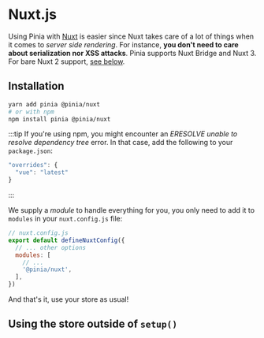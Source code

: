 # Nuxt.js

Using Pinia with [Nuxt](https://nuxt.com/) is easier since Nuxt takes care of a lot of things when it comes to _server side rendering_. For instance, **you don't need to care about serialization nor XSS attacks**. Pinia supports Nuxt Bridge and Nuxt 3. For bare Nuxt 2 support, [see below](#Nuxt-2-without-bridge).

## Installation

```bash
yarn add pinia @pinia/nuxt
# or with npm
npm install pinia @pinia/nuxt
```

:::tip
If you're using npm, you might encounter an _ERESOLVE unable to resolve dependency tree_ error. In that case, add the following to your `package.json`:

```js
"overrides": {
  "vue": "latest"
}
```

:::

We supply a _module_ to handle everything for you, you only need to add it to `modules` in your `nuxt.config.js` file:

```js
// nuxt.config.js
export default defineNuxtConfig({
  // ... other options
  modules: [
    // ...
    '@pinia/nuxt',
  ],
})
```

And that's it, use your store as usual!

## Using the store outside of `setup()`

If you want to use a store outside of `setup()`, remember to pass the `pinia` object to `useStore()`. We added it to [the context](https://nuxtjs.org/docs/2.x/internals-glossary/context) so you have access to it in `asyncData()` and `fetch()`:

```js
import { useStore } from '~/stores/myStore'

export default {
  asyncData({ $pinia }) {
    const store = useStore($pinia)
  },
}
```

As with `onServerPrefetch()`, you don't need to do anything special if you want to call a store action within `asyncData()`:

```vue
<script setup>
const store = useStore()
const { data } = await useAsyncData('user', () => store.fetchUser())
</script>
```

## Auto imports

By default `@pinia/nuxt` exposes a few auto imports:

- `usePinia()`, which is similar to `getActivePinia()` but works better with Nuxt. You can add auto imports to make your life easier:
- `defineStore()` to define stores
- `storeToRefs()` when you need to extract individual refs from a store
- `acceptHMRUpdate()` for [hot module replacement](../cookbook/hot-module-replacement.md)

It also automatically imports **all stores** defined within your `stores` folder. It doesn't lookup for nested stores though. You can customize this behavior by setting the `storesDirs` option:

```ts
// nuxt.config.ts
export default defineNuxtConfig({
  // ... other options
  modules: ['@pinia/nuxt'],
  pinia: {
    storesDirs: ['./stores/**', './custom-folder/stores/**'],
  },
})
```

Note the folders are relative to the root of your project. If you change the `srcDir` option, you need to adapt the paths accordingly.

## Nuxt 2 without bridge

Pinia supports Nuxt 2 until `@pinia/nuxt` v0.2.1. Make sure to also install [`@nuxtjs/composition-api`](https://composition-api.nuxtjs.org/) alongside `pinia`:

```bash
yarn add pinia @pinia/nuxt@0.2.1 @nuxtjs/composition-api
# or with npm
npm install pinia @pinia/nuxt@0.2.1 @nuxtjs/composition-api
```

We supply a _module_ to handle everything for you, you only need to add it to `buildModules` in your `nuxt.config.js` file:

```js
// nuxt.config.js
export default {
  // ... other options
  buildModules: [
    // Nuxt 2 only:
    // https://composition-api.nuxtjs.org/getting-started/setup#quick-start
    '@nuxtjs/composition-api/module',
    '@pinia/nuxt',
  ],
}
```

### TypeScript

If you are using Nuxt 2 (`@pinia/nuxt` < 0.3.0) with TypeScript or have a `jsconfig.json`, you should also add the types for `context.pinia`:

```json
{
  "types": [
    // ...
    "@pinia/nuxt"
  ]
}
```

This will also ensure you have autocompletion 😉 .

### Using Pinia alongside Vuex

It is recommended to **avoid using both Pinia and Vuex** but if you need to use both, you need to tell pinia to not disable it:

```js
// nuxt.config.js
export default {
  buildModules: [
    '@nuxtjs/composition-api/module',
    ['@pinia/nuxt', { disableVuex: false }],
  ],
  // ... other options
}
```
